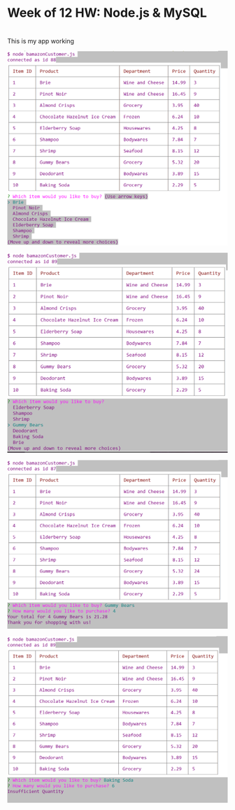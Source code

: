 # Week of 12 HW: Node.js & MySQL <h1> 

This is my app working

![Starting app](images/startquestion.png "List and First Question")

![Starting app2](images/startquestion2.png "All 10 choices")

![Question 2](images/Total.png "Total")

![Insufficient Quantity](images/InsufficientQuantity.png "InsufficientQuantity")
